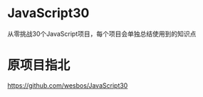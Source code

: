 # JavaScript30
从零挑战30个JavaScript项目，每个项目会单独总结使用到的知识点

# 原项目指北
https://github.com/wesbos/JavaScript30
